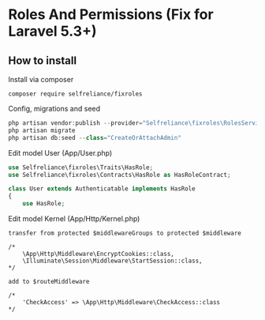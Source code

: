 # Roles And Permissions (Fix for Laravel 5.3+)

## How to install

Install via composer
```
composer require selfreliance/fixroles
```

Config, migrations and seed
```php
php artisan vendor:publish --provider="Selfreliance\fixroles\RolesServiceProvider" --force
php artisan migrate
php artisan db:seed --class="CreateOrAttachAdmin"
```

Edit model User (App/User.php)
```php
use Selfreliance\fixroles\Traits\HasRole;
use Selfreliance\fixroles\Contracts\HasRole as HasRoleContract;

class User extends Authenticatable implements HasRole
{
	use HasRole;
```

Edit model Kernel (App/Http/Kernel.php)
```
transfer from protected $middlewareGroups to protected $middleware

/*
    \App\Http\Middleware\EncryptCookies::class,
    \Illuminate\Session\Middleware\StartSession::class,
*/

add to $routeMiddleware

/*
    'CheckAccess' => \App\Http\Middleware\CheckAccess::class
*/
```
